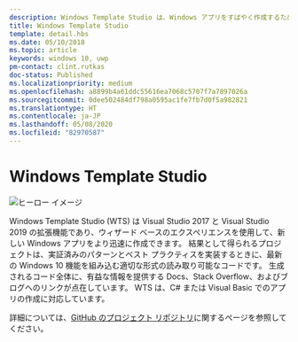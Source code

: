 ```yaml
---
description: Windows Template Studio は、Windows アプリをすばやく作成するための Visual Studio の拡張機能です。
title: Windows Template Studio
template: detail.hbs
ms.date: 05/10/2018
ms.topic: article
keywords: windows 10, uwp
pm-contact: clint.rutkas
doc-status: Published
ms.localizationpriority: medium
ms.openlocfilehash: a8899b4a61ddc55616ea7068c5707f7a7897026a
ms.sourcegitcommit: 0dee502484df798a0595ac1fe7fb7d0f5a982821
ms.translationtype: HT
ms.contentlocale: ja-JP
ms.lasthandoff: 05/08/2020
ms.locfileid: "82970587"
---
```

# <a name="windows-template-studio"></a>Windows Template Studio

![ヒーロー イメージ](images/wts1.png)

Windows Template Studio (WTS) は Visual Studio 2017 と Visual Studio 2019 の拡張機能であり、ウィザード ベースのエクスペリエンスを使用して、新しい Windows アプリをより迅速に作成できます。 結果として得られるプロジェクトは、実証済みのパターンとベスト プラクティスを実装するときに、最新の Windows 10 機能を組み込む適切な形式の読み取り可能なコードです。 生成されるコード全体に、有益な情報を提供する Docs、Stack Overflow、およびブログへのリンクが点在しています。 WTS は、C# または Visual Basic でのアプリの作成に対応しています。

詳細については、[GitHub のプロジェクト リポジトリ](https://github.com/microsoft/windowsTemplateStudio)に関するページを参照してください。

